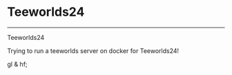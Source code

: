# Teeworlds24

-----

Teeworlds24

Trying to run a teeworlds server on docker for Teeworlds24!

gl & hf;
